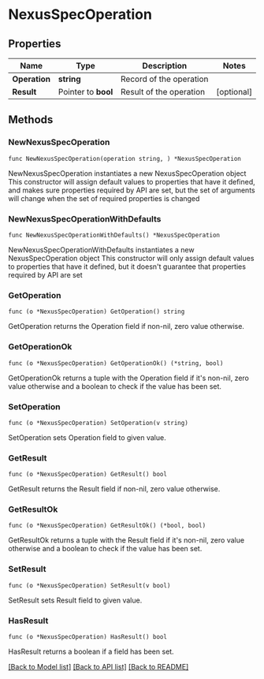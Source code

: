 # NexusSpecOperation

## Properties

Name | Type | Description | Notes
------------ | ------------- | ------------- | -------------
**Operation** | **string** | Record of the operation | 
**Result** | Pointer to **bool** | Result of the operation | [optional] 

## Methods

### NewNexusSpecOperation

`func NewNexusSpecOperation(operation string, ) *NexusSpecOperation`

NewNexusSpecOperation instantiates a new NexusSpecOperation object
This constructor will assign default values to properties that have it defined,
and makes sure properties required by API are set, but the set of arguments
will change when the set of required properties is changed

### NewNexusSpecOperationWithDefaults

`func NewNexusSpecOperationWithDefaults() *NexusSpecOperation`

NewNexusSpecOperationWithDefaults instantiates a new NexusSpecOperation object
This constructor will only assign default values to properties that have it defined,
but it doesn't guarantee that properties required by API are set

### GetOperation

`func (o *NexusSpecOperation) GetOperation() string`

GetOperation returns the Operation field if non-nil, zero value otherwise.

### GetOperationOk

`func (o *NexusSpecOperation) GetOperationOk() (*string, bool)`

GetOperationOk returns a tuple with the Operation field if it's non-nil, zero value otherwise
and a boolean to check if the value has been set.

### SetOperation

`func (o *NexusSpecOperation) SetOperation(v string)`

SetOperation sets Operation field to given value.


### GetResult

`func (o *NexusSpecOperation) GetResult() bool`

GetResult returns the Result field if non-nil, zero value otherwise.

### GetResultOk

`func (o *NexusSpecOperation) GetResultOk() (*bool, bool)`

GetResultOk returns a tuple with the Result field if it's non-nil, zero value otherwise
and a boolean to check if the value has been set.

### SetResult

`func (o *NexusSpecOperation) SetResult(v bool)`

SetResult sets Result field to given value.

### HasResult

`func (o *NexusSpecOperation) HasResult() bool`

HasResult returns a boolean if a field has been set.


[[Back to Model list]](../README.md#documentation-for-models) [[Back to API list]](../README.md#documentation-for-api-endpoints) [[Back to README]](../README.md)


